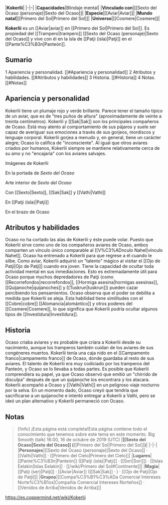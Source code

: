 

|**Kokerlii**|
|-|-|
|**Capacidades**|Blindaje mental|
|**Vinculado con**|[[Sexto del Ocaso (personaje)\|Sexto del Ocaso]]|
|**Especie**|[[Aviar\|Aviar]]|
|**Mundo natal**|[[Primero del Sol\|Primero del Sol]]|
|**Universo**|[[Cosmere\|Cosmere]]|

**Kokerlii** es un [[Aviar\|aviar]] en [[Primero del Sol\|Primero del Sol]]. Es propiedad del [[Trampero\|trampero]] [[Sexto del Ocaso (personaje)\|Sexto del Ocaso]] y vive con él en la isla de [[Patji (isla)\|Patji]] en el [[Pante%C3%B3n\|Panteón]].

## Sumario

1 Apariencia y personalidad. [[#Apariencia y personalidad]] 
2 Atributos y habilidades. [[#Atributos y habilidades]] 
3 Historia. [[#Historia]] 
4 Notas. [[#Notas]] 


## Apariencia y personalidad
Kokerlii tiene un plumaje rojo y verde brillante. Parece tener el tamaño típico de un aviar, que es de "tres puños de altura" (aproximadamente de veinte a treinta centímetros). Kokerlii y [[Sak\|Sak]] son los principales compañeros de Ocaso. Está muy atento al comportamiento de sus pájaros y suele ser capaz de averiguar sus emociones a través de sus gorjeos, mordiscos y lenguaje corporal. Kokerlii gorjea a menudo y, en general, tiene un carácter alegre; Ocaso lo califica de "inconsciente". Al igual que otros aviares criados por humanos, Kokerlii siempre se mantiene relativamente cerca de su amo y no "encajaría" con los aviares salvajes.


Imágenes de Kokerlii



 En la portada de *Sexto del Ocaso*





 Arte interior de *Sexto del Ocaso*





 Con [[Sexto\|Sexto]], [[Sak\|Sak]] y [[Vathi\|Vathi]]





 En [[Patji (isla)\|Patji]]





 En el brazo de Ocaso



## Atributos y habilidades
Ocaso no ha cortado las alas de Kokerlii y éste puede volar. Puesto que Kokerlii sirve como uno de los compañeros aviares de Ocaso, ambos comparten un vínculo único comparable al [[V%C3%ADnculo Nahel\|vínculo Nahel]]. Ocaso ha entrenado a Kokerlii para que regrese a él cuando le silbe.
Como aviar, Kokerlii adquirió un "talento" mágico al visitar el [[Ojo de Patji\|Ojo de Patji]] cuando era joven. Tiene la capacidad de ocultar toda actividad mental en sus inmediaciones. Esto es extremadamente útil para Ocaso porque muchos depredadores de Patji (como [[Recorrefondos\|recorrefondos]], [[Hormiga asesina\|hormigas asesinas]], [[Quijanoche\|quijanoches]] y [[Tuskrun\|tuskrun]]) pueden cazar percibiendo los pensamientos.  Ocaso observa que el poder se debilita a medida que Kokerlii se aleja. Esta habilidad tiene similitudes con el [[Cobre\|cobre]] [[Alomancia\|alomántico]]  y otros poderes del [[Cosmere\|Cosmere]], lo que significa que Kokerlii podría ocultar algunos tipos de [[Investidura\|Investidura]].

## Historia
Ocaso criaba aviares y es probable que criara a Kokerlii desde su nacimiento, aunque los tramperos también cuidan de los aviares de sus congéneres muertos. Kokerlii tenía una caja nido en el [[Campamento franco\|campamento franco]] de Ocaso, donde guardaba al resto de sus aviares. El talento de Kokerlii era muy codiciado por los tramperos del Panteón, y Ocaso se lo llevaba a todas partes. Es posible que Kokerlii comprendiera su papel, ya que Ocaso observó que emitió un "chirrido de disculpa" después de que un quijanoche los encontrara y los atacara.
Kokerlii acompañó a Ocaso y [[Vathi\|Vathi]] en un peligroso viaje nocturno por la selva. En un momento dado, Ocaso creyó que tendría que sacrificarse a un quijanoche e intentó entregar a Kokerlii a Vathi, pero se ideó un plan alternativo y Kokerlii permaneció con Ocaso.

## Notas

> [!info] ¡Esta página está completa!Esta página contiene todo el conocimiento que tenemos sobre este tema en este momento.
Big Smooth (talk) 16:00, 16 de octubre de 2019 (UTC)
|**[[Sexto del Ocaso\|Sexto del Ocaso]] (**[[Primero del Sol\|Primero del Sol]]**)**|
|-|-|
|**Personajes**|[[Sexto del Ocaso (personaje)\|Sexto del Ocaso]] · [[Vathi\|Vathi]] · [[Primero del Cielo\|Primero del Cielo]]|
|**Lugares**|[[Pante%C3%B3n\|Panteón]] ([[Patji (isla)\|Patji]] · [[Sori\|Sori]]) · [[Islas Eelakin\|Islas Eelakin]] · [[/wiki/Primero del Sol#Continente]]|
|**Magia**|[[Patji (ser)\|Patji]] · [[Aviar\|Aviar]] ([[Sak\|Sak]] · ) · [[Ojo de Patji\|Ojo de Patji]]|
|**Grupos**|[[Compa%C3%B1%C3%ADa Comercial Intereses Norte%C3%B1os\|Compañía Comercial Intereses Norteños]] · [[Venidos de Arriba\|Venidos de Arriba]]|



https://es.coppermind.net/wiki/Kokerlii